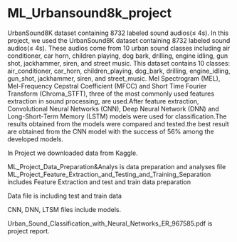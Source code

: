 # ML_Urbansound8k_project

UrbanSound8K dataset containing 8732 labeled sound audios(≤ 4s).
In this project, we used the UrbanSound8K dataset containing 8732 labeled sound audios(≤ 4s). These audios come from 10 urban sound classes including air conditioner, car horn, children playing, dog bark, drilling, engine idling, gun shot, jackhammer, siren, and street music. 
This dataset contains 10 classes: air\_conditioner, car\_horn, children\_playing, dog\_bark, drilling, engine\_idling, gun\_shot, jackhammer, siren, and street\_music.
Mel Spectrogram (MEL), Mel-Frequency Cepstral Coefficient (MFCC) and Short Time Fourier Transform (Chroma\_STFT), three of the most commonly used features extraction  in sound processing, are used.After feature extraction, Convolutional Neural Networks (CNN), Deep Neural Network (DNN) and Long-Short-Term Memory (LSTM) models were used for classification.The results obtained from the models were compared and tested.the best result are obtained from the CNN model with the success of 56\% among the developed models.

In Project we downloaded data from Kaggle.

ML_Project_Data_Preparation&Analys is data preparation and analyses file
ML_Project_Feature_Extraction_and_Testing_and_Training_Separation  includes  Feature Extraction and test and train data preparation

Data file is including test and train data 

CNN, DNN, LTSM files include models.

Urban_Sound_Classification_with_Neural_Networks_ER_967585.pdf is project report.
